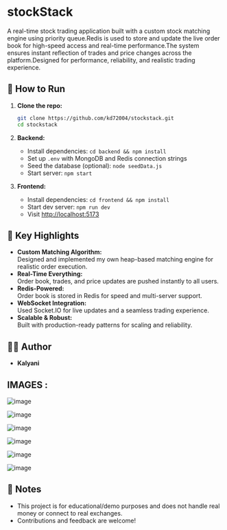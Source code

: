 # stockStack
A real-time stock trading application built with a custom stock matching engine using priority queue.Redis is used to store and update the live order book for high-speed access and real-time performance.The system ensures instant reflection of trades and price changes across the platform.Designed for performance, reliability, and realistic trading experience.  
## 📝 How to Run

1. **Clone the repo:**
   ```bash
   git clone https://github.com/kd72004/stockstack.git
   cd stockstack
   ```

2. **Backend:**
   - Install dependencies: `cd backend && npm install`
   - Set up `.env` with MongoDB and Redis connection strings
   - Seed the database (optional): `node seedData.js`
   - Start server: `npm start`

3. **Frontend:**
   - Install dependencies: `cd frontend && npm install`
   - Start dev server: `npm run dev`
   - Visit [http://localhost:5173](http://localhost:5173)

## 🧩 Key Highlights

- **Custom Matching Algorithm:**  
  Designed and implemented my own heap-based matching engine for realistic order execution.
- **Real-Time Everything:**  
  Order book, trades, and price updates are pushed instantly to all users.
- **Redis-Powered:**  
  Order book is stored in Redis for speed and multi-server support.
- **WebSocket Integration:**  
  Used Socket.IO for live updates and a seamless trading experience.
- **Scalable & Robust:**  
  Built with production-ready patterns for scaling and reliability.

## 🙋‍♂️ Author

- **Kalyani**

## IMAGES : 
![image](https://github.com/user-attachments/assets/8b4d07e6-0a74-4997-8b71-ee64f8a1675d)

![image](https://github.com/user-attachments/assets/aee70b37-6fcd-489e-bdba-de78aa3cb051)

![image](https://github.com/user-attachments/assets/7d41cf5e-e134-49d7-8ade-4fc67456fdf3)

![image](https://github.com/user-attachments/assets/7bb65892-a994-4e27-8e0c-56da7b8b64c8)

![image](https://github.com/user-attachments/assets/06a75db8-5586-48f9-b705-9b084e15d46a)

![image](https://github.com/user-attachments/assets/f4d642ca-893a-4eb7-b3fa-ed82392d6cb3)


## 📢 Notes

- This project is for educational/demo purposes and does not handle real money or connect to real exchanges.
- Contributions and feedback are welcome!
